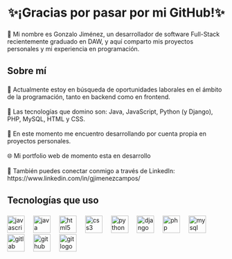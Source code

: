 <h1 align="center">✨¡Gracias por pasar por mi GitHub!✨</h1>

###

<p align="left">👋 Mi nombre es Gonzalo Jiménez, un desarrollador de software Full-Stack recientemente graduado en DAW, y aquí comparto mis proyectos personales y mi experiencia en programación.</p>

###

<h2 align="left">Sobre mí</h2>

###

<p align="left">🔎 Actualmente estoy en búsqueda de oportunidades laborales en el ámbito de la programación, tanto en backend como en frontend.<br><br>🦾 Las tecnologías que domino son: Java, JavaScript, Python (y Django), PHP, MySQL, HTML y CSS.<br><br>🚀 En este momento me encuentro desarrollando por cuenta propia en proyectos personales.<br><br>🌐 Mi portfolio web de momento esta en desarrollo<br><br>🔗 También puedes conectar conmigo a través de LinkedIn: https://www.linkedin.com/in/gjimenezcampos/</p>

###

<h2 align="left">Tecnologías que uso</h2>

###

<div align="left">
  <img src="https://cdn.jsdelivr.net/gh/devicons/devicon/icons/javascript/javascript-original.svg" height="40" alt="javascript logo"  />
  <img width="12" />
  <img src="https://cdn.jsdelivr.net/gh/devicons/devicon/icons/java/java-original.svg" height="40" alt="java logo"  />
  <img width="12" />
  <img src="https://cdn.jsdelivr.net/gh/devicons/devicon/icons/html5/html5-original.svg" height="40" alt="html5 logo"  />
  <img width="12" />
  <img src="https://cdn.jsdelivr.net/gh/devicons/devicon/icons/css3/css3-original.svg" height="40" alt="css3 logo"  />
  <img width="12" />
  <img src="https://cdn.jsdelivr.net/gh/devicons/devicon/icons/python/python-original.svg" height="40" alt="python logo"  />
  <img width="12" />
  <img src="https://cdn.jsdelivr.net/gh/devicons/devicon/icons/django/django-plain.svg" height="40" alt="django logo"  />
  <img width="12" />
  <img src="https://cdn.jsdelivr.net/gh/devicons/devicon/icons/php/php-original.svg" height="40" alt="php logo"  />
  <img width="12" />
  <img src="https://cdn.simpleicons.org/mysql/4479A1" height="40" alt="mysql logo"  />
  <img width="12" />
  <img src="https://cdn.jsdelivr.net/gh/devicons/devicon/icons/gitlab/gitlab-original.svg" height="40" alt="gitlab logo"  />
  <img width="12" />
  <img src="https://cdn.jsdelivr.net/gh/devicons/devicon/icons/github/github-original.svg" height="40" alt="github logo"  />
  <img width="12" />
  <img src="https://cdn.jsdelivr.net/gh/devicons/devicon/icons/git/git-original.svg" height="40" alt="git logo"  />
</div>

###
